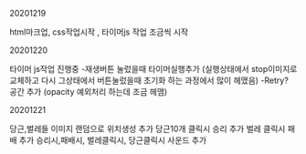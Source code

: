 20201219

html마크업, css작업시작 , 타이머js 작업 조금씩 시작

20201220

타이머 js작업 진행중 -재생버튼 눌렀을때 타이머실행추가 (실행상태에서 stop이미지로 교체하고 다시 그상태에서 버튼눌렀을때 초기화 하는 과정에서 많이 헤맸음)
-Retry? 공간 추가 (opacity 예외처리 하는데 조금 헤맴)

20201221

당근,벌레들 이미지 랜덤으로 위치생성 추가
당근10개 클릭시 승리 추가
벌레 클릭시 패배 추가
승리시,패배시, 벌레클릭시, 당근클릭시 사운드 추가

